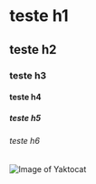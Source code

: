 # teste h1
## teste h2
### teste h3
#### teste h4
##### teste h5
###### teste h6

![Image of Yaktocat](https://octodex.github.com/images/yaktocat.png)

